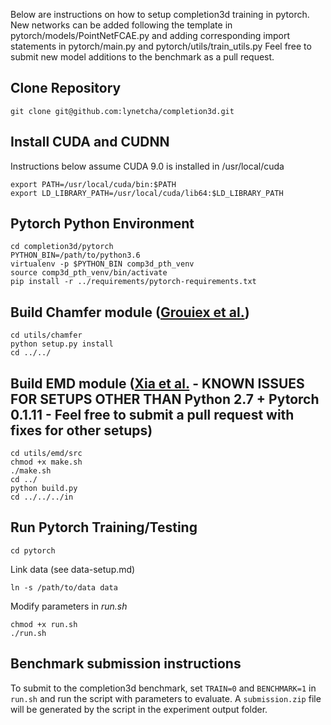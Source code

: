 Below are instructions on how to setup completion3d training in pytorch.
New networks can be added following the template in pytorch/models/PointNetFCAE.py 
and adding corresponding import statements in pytorch/main.py and 
pytorch/utils/train_utils.py Feel free to submit new model additions to the 
benchmark as a pull request.

## Clone Repository

```
git clone git@github.com:lynetcha/completion3d.git
```

## Install CUDA and CUDNN

Instructions below assume CUDA 9.0 is installed in /usr/local/cuda

```
export PATH=/usr/local/cuda/bin:$PATH
export LD_LIBRARY_PATH=/usr/local/cuda/lib64:$LD_LIBRARY_PATH
```

## Pytorch Python Environment

```
cd completion3d/pytorch
PYTHON_BIN=/path/to/python3.6
virtualenv -p $PYTHON_BIN comp3d_pth_venv
source comp3d_pth_venv/bin/activate
pip install -r ../requirements/pytorch-requirements.txt

```

## Build Chamfer module ([Grouiex et al.](https://github.com/ThibaultGROUEIX/AtlasNet/tree/master/extension))

```
cd utils/chamfer
python setup.py install
cd ../../
```

## Build EMD module ([Xia et al.](https://github.com/fxia22/pointGAN/tree/master/emd) - KNOWN ISSUES FOR SETUPS OTHER THAN Python 2.7 + Pytorch 0.1.11 - Feel free to submit a pull request with fixes for other setups)

```
cd utils/emd/src
chmod +x make.sh
./make.sh
cd ../
python build.py
cd ../../../in
```

## Run Pytorch Training/Testing

```
cd pytorch
```

Link data (see data-setup.md)

```
ln -s /path/to/data data
```

Modify parameters in *run.sh*

```
chmod +x run.sh
./run.sh
```

## Benchmark submission instructions

To submit to the completion3d benchmark, set ```TRAIN=0``` and ```BENCHMARK=1``` in ```run.sh``` and run the script with parameters to evaluate. A ```submission.zip``` file will be generated by the script in the experiment output folder.
